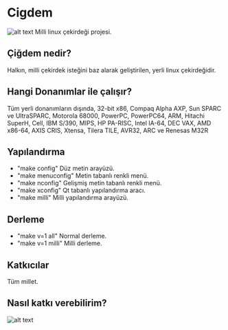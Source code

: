 # Cigdem

![alt text](https://raw.githubusercontent.com/kozdincer/cigdem/master/sunflower_seed.jpg "Baş koymuşum Türkiyemin yoluna.")
Milli linux çekirdeği projesi.

## Çiğdem nedir?

Halkın, milli çekirdek isteğini baz alarak geliştirilen, yerli linux çekirdeğidir.

## Hangi Donanımlar ile çalışır?

Tüm yerli donanımların dışında, 32-bit x86, Compaq Alpha AXP, Sun SPARC ve UltraSPARC, Motorola 68000, PowerPC, PowerPC64, ARM, Hitachi SuperH, Cell, IBM S/390, MIPS, HP PA-RISC, Intel IA-64, DEC VAX, AMD x86-64, AXIS CRIS, Xtensa, Tilera TILE, AVR32, ARC ve Renesas M32R

## Yapılandırma

* "make config"      Düz metin arayüzü.
* "make menuconfig"  Metin tabanlı renkli menü.
* "make nconfig"     Gelişmiş metin tabanlı renkli menü.
* "make xconfig"     Qt tabanlı yapılandırma aracı.
* "make milli"       Milli yapılandırma arayüzü.

## Derleme

* "make v=1 all"     Normal derleme.
* "make v=1 milli"   Milli derleme.

## Katkıcılar

Tüm millet.

## Nasıl katkı verebilirim?

![alt text](https://raw.githubusercontent.com/kozdincer/cigdem/master/milli.png "Irmağının akışına ölürüm.")

